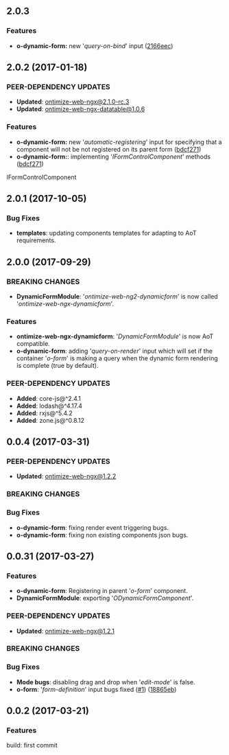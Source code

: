 ## 2.0.3
### Features
* **o-dynamic-form:** new '*query-on-bind*' input ([2166eec](https://github.com/OntimizeWeb/ontimize-web-ngx/commit/2166eec]))

## 2.0.2 (2017-01-18)
### PEER-DEPENDENCY UPDATES ###
* **Updated**:   ontimize-web-ngx@2.1.0-rc.3
* **Updated**:   ontimize-web-ngx-datatable@1.0.6

### Features
* **o-dynamic-form:** new '*automatic-registering*' input for specifying that a component will not be not registered on its parent form ([bdcf271](https://github.com/OntimizeWeb/ontimize-web-ngx/commit/bdcf271]))
* **o-dynamic-form:**: implementing '*IFormControlComponent*' methods ([bdcf271](https://github.com/OntimizeWeb/ontimize-web-ngx/commit/bdcf271]))

IFormControlComponent

## 2.0.1 (2017-10-05)

### Bug Fixes
* **templates**: updating components templates for adapting to AoT requirements.

## 2.0.0 (2017-09-29)

### BREAKING CHANGES
* **DynamicFormModule**: '*ontimize-web-ng2-dynamicform*' is now called '*ontimize-web-ngx-dynamicform*'.

### Features
* **ontimize-web-ngx-dynamicform**: '*DynamicFormModule*' is now AoT compatible.
* **o-dynamic-form**: adding '*query-on-render*' input which will set if the container '*o-form*' is making a query when the dynamic form rendering is complete (true by default).


### PEER-DEPENDENCY UPDATES ###
* **Added**:   core-js@^2.4.1
* **Added**:   lodash@^4.17.4
* **Added**:   rxjs@^5.4.2
* **Added**:   zone.js@^0.8.12

## 0.0.4 (2017-03-31)

### PEER-DEPENDENCY UPDATES ###
* **Updated**:   ontimize-web-ngx@1.2.2

### BREAKING CHANGES

### Bug Fixes
* **o-dynamic-form**: fixing render event triggering bugs.
* **o-dynamic-form**: fixing non existing components json bugs.


## 0.0.31 (2017-03-27)

### Features
* **o-dynamic-form**: Registering in parent '*o-form*' component.
* **DynamicFormModule**: exporting '*ODynamicFormComponent*'.

### PEER-DEPENDENCY UPDATES ###
* **Updated**:   ontimize-web-ngx@1.2.1

### BREAKING CHANGES

### Bug Fixes
* **Mode bugs**: disabling drag and drop when '*edit-mode*' is false.
* **o-form**: '*form-definition*' input bugs fixed ([#1](https://github.com/OntimizeWeb/ontimize-web-ngx/issues/1)) ([18865eb](https://github.com/OntimizeWeb/ontimize-web-ngx/commit/18865eb))



## 0.0.2 (2017-03-21)

### Features

build: first commit



